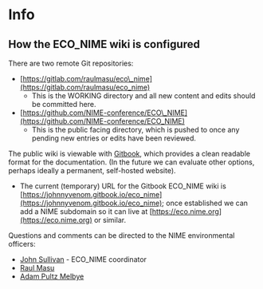 # Info

## How the ECO_NIME wiki is configured

There are two remote Git repositories:

* [https://gitlab.com/raulmasu/eco\_nime](https://gitlab.com/raulmasu/eco_nime)
  * This is the WORKING directory and all new content and edits should be committed here. 
* [https://github.com/NIME-conference/ECO\_NIME](https://github.com/NIME-conference/ECO_NIME)
  * This is the public facing directory, which is pushed to once any pending new entries or edits have been reviewed. 

The public wiki is viewable with [Gitbook](https://gitbook.com), which provides a clean readable format for the documentation. (In the future we can evaluate other options, perhaps ideally a permanent, self-hosted website\).

* The current (temporary) URL for the Gitbook ECO\_NIME wiki is [https://johnnyvenom.gitbook.io/eco_nime](https://johnnyvenom.gitbook.io/eco_nime); once established we can add a NIME subdomain so it can live at [https://eco.nime.org](https://eco.nime.org) or similar. 

Questions and comments can be directed to the NIME environmental officers:

* [John Sullivan](mailto:johnny@johnnyvenom.com) - ECO_NIME coordinator
* [Raul Masu](mailto:raul@raulmasu.org)
* [Adam Pultz Melbye](mailto:mail@adampultz.com)

